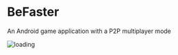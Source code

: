 # BeFaster

An Android game application with a P2P multiplayer mode

![loading](https://github.com/Kali-ki/BeFaster/assets/63010222/138faf65-3c67-49c8-a9fd-cbde92afbaf6)

